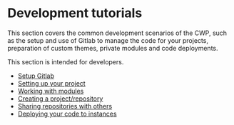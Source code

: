 <!--
title: Development tutorials
pagenumber: 2
-->

# Development tutorials

This section covers the common development scenarios of the CWP, such as the setup and use of Gitlab to manage the code
for your projects, preparation of custom themes, private modules and code deployments.

This section is intended for developers.

* [Setup Gitlab](gitlab-setup)
* [Setting up your project](setting-up-your-project)
* [Working with modules](working-with-modules)
* [Creating a project/repository](creating-repositories)
* [Sharing repositories with others](sharing-repositories)
* [Deploying your code to instances](deploying-code)
